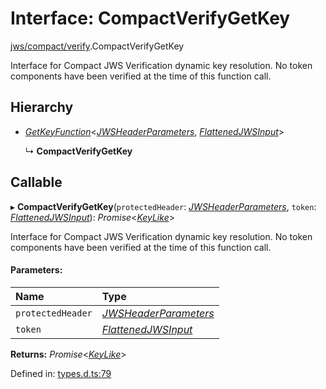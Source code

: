 # Interface: CompactVerifyGetKey

[jws/compact/verify](../modules/jws_compact_verify.md).CompactVerifyGetKey

Interface for Compact JWS Verification dynamic key resolution.
No token components have been verified at the time of this function call.

## Hierarchy

* [*GetKeyFunction*](types.getkeyfunction.md)<[*JWSHeaderParameters*](types.jwsheaderparameters.md), [*FlattenedJWSInput*](types.flattenedjwsinput.md)\>

  ↳ **CompactVerifyGetKey**

## Callable

▸ **CompactVerifyGetKey**(`protectedHeader`: [*JWSHeaderParameters*](types.jwsheaderparameters.md), `token`: [*FlattenedJWSInput*](types.flattenedjwsinput.md)): *Promise*<[*KeyLike*](../types/types.keylike.md)\>

Interface for Compact JWS Verification dynamic key resolution.
No token components have been verified at the time of this function call.

#### Parameters:

Name | Type |
:------ | :------ |
`protectedHeader` | [*JWSHeaderParameters*](types.jwsheaderparameters.md) |
`token` | [*FlattenedJWSInput*](types.flattenedjwsinput.md) |

**Returns:** *Promise*<[*KeyLike*](../types/types.keylike.md)\>

Defined in: [types.d.ts:79](https://github.com/panva/jose/blob/v3.11.0/src/types.d.ts#L79)
